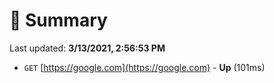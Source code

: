# 📖 Summary
Last updated: **3/13/2021, 2:56:53 PM**

- `GET` [https://google.com](https://google.com) - **Up** (101ms)
